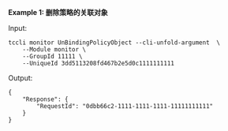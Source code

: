 **Example 1: 删除策略的关联对象**



Input: 

```
tccli monitor UnBindingPolicyObject --cli-unfold-argument  \
    --Module monitor \
    --GroupId 11111 \
    --UniqueId 3dd5113208fd467b2e5d0c1111111111
```

Output: 
```
{
    "Response": {
        "RequestId": "0dbb66c2-1111-1111-1111-11111111111"
    }
}
```

